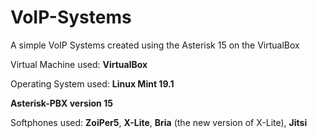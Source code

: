 # VoIP-Systems
A simple VoIP Systems created using the Asterisk 15 on the VirtualBox

<p>Virtual Machine used: <b>VirtualBox</b></p>
<p>Operating System used: <b>Linux Mint 19.1</b></p>
<p><b>Asterisk-PBX version 15</b></p>
<p>Softphones used: <b>ZoiPer5</b>, <b>X-Lite</b>, <b>Bria</b> (the new version of X-Lite), <b>Jitsi</b></p>

